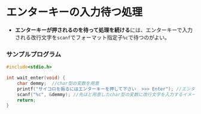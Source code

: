 # エンターキーの入力待つ処理
- **エンターキーが押されるのを待って処理を続ける**には、エンターキーで入力される改行文字を`scanf`でフォーマット指定子`%c`で待つのがよい。
  
### サンプルプログラム

```c
#include<stdio.h>

int wait_enter(void) {
	char demmy;  //char型の変数を用意
	printf("サイコロを振るにはエンターキーを押して下さい  >>> Enter"); //エンターキー入力待ちをユーザに伝える出力
	scanf("%c", &demmy); //先ほど用意したchar型の変数に改行文字を入力するイメージ。なのでフォーマット指定子は`%c`を使う
	return;
}